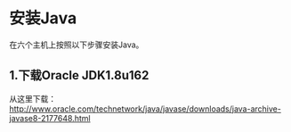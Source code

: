安装Java
================================================================================
在六个主机上按照以下步骤安装Java。

## 1.下载Oracle JDK1.8u162
从这里下载：
http://www.oracle.com/technetwork/java/javase/downloads/java-archive-javase8-2177648.html
